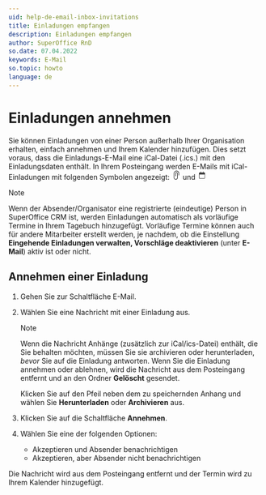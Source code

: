 ```yaml
---
uid: help-de-email-inbox-invitations
title: Einladungen empfangen
description: Einladungen empfangen
author: SuperOffice RnD
so.date: 07.04.2022
keywords: E-Mail
so.topic: howto
language: de
---
```


# Einladungen annehmen

Sie können Einladungen von einer Person außerhalb Ihrer Organisation erhalten, einfach annehmen und Ihrem Kalender hinzufügen. Dies setzt voraus, dass die Einladungs-E-Mail eine iCal-Datei (.ics.) mit den Einladungsdaten enthält. In Ihrem Posteingang werden E-Mails mit iCal-Einladungen mit folgenden Symbolen angezeigt: ![Symbol][img1] und ![Symbol][img2]

> [!NOTE]
> Wenn der Absender/Organisator eine registrierte (eindeutige) Person in SuperOffice CRM ist, werden Einladungen automatisch als vorläufige Termine in Ihrem Tagebuch hinzugefügt. Vorläufige Termine können auch für andere Mitarbeiter erstellt werden, je nachdem, ob die Einstellung **Eingehende Einladungen verwalten, Vorschläge deaktivieren** (unter **E-Mail**) aktiv ist oder nicht.

## Annehmen einer Einladung

1. Gehen Sie zur Schaltfläche E-Mail.

2. Wählen Sie eine Nachricht mit einer Einladung aus.

    > [!NOTE]
    > Wenn die Nachricht Anhänge (zusätzlich zur iCal/ics-Datei) enthält, die Sie behalten möchten, müssen Sie sie archivieren oder herunterladen, *bevor* Sie auf die Einladung antworten. Wenn Sie die Einladung annehmen oder ablehnen, wird die Nachricht aus dem Posteingang entfernt und an den Ordner **Gelöscht** gesendet.
    >
    > Klicken Sie auf den Pfeil neben dem zu speichernden Anhang und wählen Sie **Herunterladen** oder **Archivieren** aus.

3. Klicken Sie auf die Schaltfläche **Annehmen**.

4. Wählen Sie eine der folgenden Optionen:

    * Akzeptieren und Absender benachrichtigen
    * Akzeptieren, aber Absender nicht benachrichtigen

Die Nachricht wird aus dem Posteingang entfernt und der Termin wird zu Ihrem Kalender hinzugefügt.

<!-- Referenced links -->

<!-- Referenced images -->
[img1]: ../../../../../common/icons/attachments-black.png
[img2]: ../../../../../common/icons/appointments-black.png

